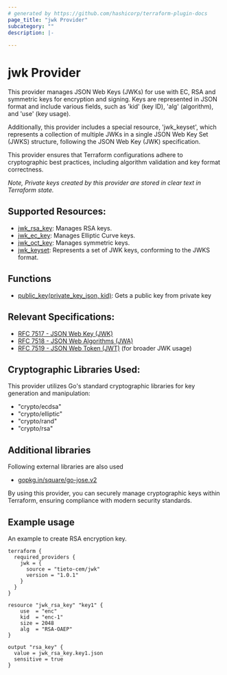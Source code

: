 ```yaml
---
# generated by https://github.com/hashicorp/terraform-plugin-docs
page_title: "jwk Provider"
subcategory: ""
description: |-
  
---
```


# jwk Provider

This provider manages JSON Web Keys (JWKs) for use with EC, RSA and symmetric keys for encryption and signing.
Keys are represented in JSON format and include various fields, such as 'kid' (key ID), 'alg' (algorithm), 
and 'use' (key usage). 

Additionally, this provider includes a special resource, 'jwk_keyset', which represents a collection of multiple 
JWKs in a single JSON Web Key Set (JWKS) structure, following the JSON Web Key (JWK) specification.

This provider ensures that Terraform configurations adhere to cryptographic best practices, including algorithm validation and key format correctness.

*Note, Private keys created by this provider are stored in clear text in Terraform state.*


## Supported Resources:
- [jwk_rsa_key](resources/jwk_rsa_key.md): Manages RSA keys.
- [jwk_ec_key](resources/jwk_ec_key.md): Manages Elliptic Curve keys.
- [jwk_oct_key](resources/jwk_oct_key.md): Manages symmetric keys.
- [jwk_keyset](resources/jwk_keyset.md): Represents a set of JWK keys, conforming to the JWKS format.

## Functions
- [public_key(private_key_json, kid)](functions/public_key.md): Gets a public key from private key


## Relevant Specifications:
- [RFC 7517 - JSON Web Key (JWK)](https://datatracker.ietf.org/doc/html/rfc7517)
- [RFC 7518 - JSON Web Algorithms (JWA)](https://datatracker.ietf.org/doc/html/rfc7518)
- [RFC 7519 - JSON Web Token (JWT)](https://datatracker.ietf.org/doc/html/rfc7519) (for broader JWK usage)

## Cryptographic Libraries Used:
This provider utilizes Go's standard cryptographic libraries for key generation and manipulation:
- "crypto/ecdsa"
- "crypto/elliptic"
- "crypto/rand"
- "crypto/rsa"

## Additional libraries
Following external libraries are also used
- [gopkg.in/square/go-jose.v2](https://gopkg.in/square/go-jose.v2)

By using this provider, you can securely manage cryptographic keys within Terraform, ensuring compliance with 
modern security standards.


## Example usage

An example to create RSA encryption key.

```hcl
terraform {
  required_providers {
    jwk = {
      source = "tieto-cem/jwk"
      version = "1.0.1"
    }
  }
}

resource "jwk_rsa_key" "key1" {
    use  = "enc"  
    kid  = "enc-1"
    size = 2048
    alg  = "RSA-OAEP"
}

output "rsa_key" {
  value = jwk_rsa_key.key1.json
  sensitive = true
}
```